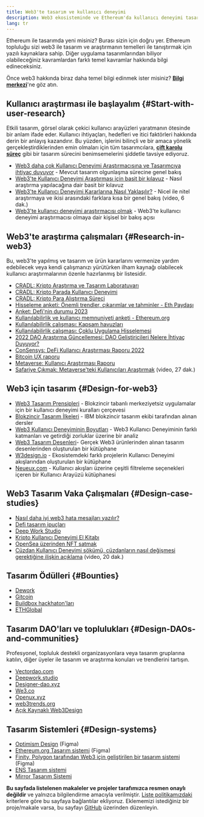 ```yaml
---
title: Web3'te tasarım ve kullanıcı deneyimi
description: Web3 ekosisteminde ve Ethereum'da kullanıcı deneyimi tasarımına giriş
lang: tr
---
```


Ethereum ile tasarımda yeni misiniz? Burası sizin için doğru yer. Ethereum topluluğu sizi web3 ile tasarım ve araştırmanın temelleri ile tanıştırmak için yazılı kaynaklara sahip. Diğer uygulama tasarımlarından biliyor olabileceğiniz kavramlardan farklı temel kavramlar hakkında bilgi edineceksiniz.

Önce web3 hakkında biraz daha temel bilgi edinmek ister misiniz? [**Bilgi merkezi**](/learn/)'ne göz atın.

## Kullanıcı araştırması ile başlayalım \{#Start-with-user-research}

Etkili tasarım, görsel olarak çekici kullanıcı arayüzleri yaratmanın ötesinde bir anlam ifade eder. Kullanıcı ihtiyaçları, hedefleri ve itici faktörleri hakkında derin bir anlayış kazandırır. Bu yüzden, işlerini bilinçli ve bir amaca yönelik gerçekleştirdiklerinden emin olmaları için tüm tasarımcılara, [**çift karolu süreç**](<https://en.wikipedia.org/wiki/Double_Diamond_(design_process_model)>) gibi bir tasarım sürecini benimsemelerini şiddetle tavsiye ediyoruz.

- [Web3 daha çok Kullanıcı Deneyimi Araştırmacısına ve Tasarımcıya ihtiyaç duyuyor](https://akasha.org/blog/2022/10/11/akasha-conversation-09-web3-ux-researchers-and-designers) - Mevcut tasarım olgunlaşma sürecine genel bakış
- [Web3'te Kullanıcı Deneyimi Araştırması için basit bir kılavuz](https://uxplanet.org/a-complete-guide-to-ux-research-for-web-3-0-products-d6bead20ebb1) - Nasıl araştırma yapılacağına dair basit bir kılavuz
- [Web3'te Kullanıcı Deneyimi Kararlarına Nasıl Yaklaşılır?](https://archive.devcon.org/archive/watch/6/data-empathy-how-to-approach-ux-decisions-in-web3/) - Nicel ile nitel araştırmaya ve ikisi arasındaki farklara kısa bir genel bakış (video, 6 dak.)
- [Web3'te kullanıcı deneyimi araştırmacısı olmak](https://medium.com/@georgia.rakusen/what-its-like-being-a-user-researcher-in-web3-6a4bcc096849) - Web3'te kullanıcı deneyimi araştırmacısı olmaya dair kişisel bir bakış açısı

## Web3'te araştırma çalışmaları \{#Research-in-web3}

Bu, web3'te yapılmış ve tasarım ve ürün kararlarını vermenize yardım edebilecek veya kendi çalışmanızı yürütürken ilham kaynağı olabilecek kullanıcı araştırmalarının özenle hazırlanmış bir listesidir.

- [CRADL: Kripto Araştırma ve Tasarım Laboratuvarı](https://project-cradl.notion.site/Crypto-Research-and-Design-Lab-50a7127f34ed4c88ad95c7cedf7fbe36)
- [CRADL: Kripto Parada Kullanıcı Deneyimi](https://docs.google.com/presentation/d/1s2OPSH5sMJzxRYaJSSRTe8W2iIoZx0PseIV-WeZWD1s/edit?usp=sharing)
- [CRADL: Kripto Para Alıştırma Süreci](https://docs.google.com/presentation/d/1R9nFuzA-R6SxaGCKhoMbE4Vxe0JxQSTiHXind3LVq_w/edit?usp=sharing)
- [Hisseleme anketi: Önemli trendler, çıkarımlar ve tahminler - Eth Paydaşı](https://lookerstudio.google.com/u/0/reporting/cafcee00-e1af-4148-bae8-442a88ac75fa/page/p_ja2srdhh2c?s=hmbTWDh9hJo)
- [Anket: Defi'nin durumu 2023](https://stateofdefi.org/)
- [Kullanılabilirlik ve kullanıcı memnuniyeti anketi - Ethereum.org](https://lookerstudio.google.com/reporting/0a189a7c-a890-40db-a5c6-009db52c81c9)
- [Kullanılabilirlik çalışması: Kapsam havuzları](https://github.com/threshold-network/UX-User-Research/tree/main/Keep%20Coverage%20Pool)
- [Kullanılabilirlik çalışması: Çoklu Uygulama Hisselemesi](<https://github.com/threshold-network/UX-User-Research/blob/main/Multi-App%20Staking%20(MAS)/iterative-user-study/MAS%20Iterative%20User%20Study.pdf>)
- [2022 DAO Araştırma Güncellemesi: DAO Geliştiricileri Nelere İhtiyaç Duyuyor?](https://blog.aragon.org/2022-dao-research-update/)
- [ConSensys: DeFi Kullanıcı Araştırması Raporu 2022](https://cdn2.hubspot.net/hubfs/4795067/ConsenSys%20Codefi-Defi%20User%20ResearchReport.pdf)
- [Bitcoin UX raporu](https://github.com/patestevao/BitcoinUX-report/blob/master/report.md)
- [Metaverse: Kullanıcı Araştırması Raporu](https://www.politico.com/f/?id=00000187-7685-d820-a7e7-7e85d1420000)
- [Safariye Çıkmak: Metaverse'teki Kullanıcıları Araştırmak](https://archive.devcon.org/archive/watch/6/going-on-safari-researching-users-in-the-metaverse/?tab=YouTube) (video, 27 dak.)

## Web3 için tasarım \{#Design-for-web3}

- [Web3 Tasarım Prensipleri](https://medium.com/@lyricalpolymath/web3-design-principles-f21db2f240c1) - Blokzincir tabanlı merkeziyetsiz uygulamalar için bir kullanıcı deneyimi kuralları çerçevesi
- [Blokzincir Tasarım İlkeleri](https://medium.com/design-ibm/blockchain-design-principles-599c5c067b6e) - IBM blokzincir tasarım ekibi tarafından alınan dersler
- [Web3 Kullanıcı Deneyiminin Boyutları](https://uxdesign.cc/the-levels-of-web3-user-experience-4f2ad113e37d) - Web3 Kullanıcı Deneyiminin farklı katmanları ve getirdiği zorluklar üzerine bir analiz
- [Web3 Tasarım Desenleri](https://www.web3designpatterns.io/)- Gerçek Web3 ürünlerinden alınan tasarım desenlerinden oluşturulan bir kütüphane
- [W3design.io](https://w3design.io/) - Ekosistemdeki farklı projelerin Kullanıcı Deneyimi akışlarından oluşturulan bir kütüphane
- [Neueux.com](https://neueux.com/apps) - Kullanıcı akışları üzerine çeşitli filtreleme seçenekleri içeren bir Kullanıcı Arayüzü kütüphanesi

## Web3 Tasarım Vaka Çalışmaları \{#Design-case-studies}

- [Nasıl daha iyi web3 hata mesajları yazılır?](https://medium.com/@JonCrabb/how-to-design-better-web3-error-messages-bd96e12fa582)
- [Defi tasarım ipuçları](https://medium.com/@JonCrabb/defi-design-tips-vol-12-8600f4374714)
- [Deep Work Studio](https://deepwork.studio/case-studies/)
- [Kripto Kullanıcı Deneyimi El Kitabı](https://www.cryptouxhandbook.com/)
- [OpenSea üzerinden NFT satmak](https://builtformars.com/case-studies/opensea)
- [Cüzdan Kullanıcı Deneyimi sökümü, cüzdanların nasıl değişmesi gerektiğine ilişkin açıklama](https://www.youtube.com/watch?v=oTpuxYj8JWI&ab_channel=ETHDenver) (video, 20 dak.)

## Tasarım Ödülleri \{#Bounties}

- [Dework](https://app.dework.xyz/bounties)
- [Gitcoin](https://bounties.gitcoin.co/explorer)
- [Buildbox hackhaton'ları](https://gitcoin.co/hackathons)
- [ETHGlobal](https://ethglobal.com/)

## Tasarım DAO'ları ve toplulukları \{#Design-DAOs-and-communities}

Profesyonel, topluluk destekli organizasyonlara veya tasarım gruplarına katılın, diğer üyeler ile tasarım ve araştırma konuları ve trendlerini tartışın.

- [Vectordao.com](https://vectordao.com/)
- [Deepwork.studio](https://www.deepwork.studio/)
- [Designer-dao.xyz](https://www.designer-dao.xyz/)
- [We3.co](https://we3.co/)
- [Openux.xyz](https://openux.xyz/about)
- [web3trends.org](https://web3trends.org/)
- [Açık Kaynaklı Web3Design](https://www.web3designers.org/)

## Tasarım Sistemleri \{#Design-systems}

- [Optimism Design](https://www.figma.com/@oplabs) (Figma)
- [Ethereum.org Tasarım sistemi](https://www.figma.com/@ethdotorg) (Figma)
- [Finity, Polygon tarafından Web3 için geliştirilen bir tasarım sistemi](https://finity.polygon.technology/) (Figma)
- [ENS Tasarım sistemi](https://thorin.ens.domains/)
- [Mirror Tasarım Sistemi](https://degen-xyz.vercel.app/)

**Bu sayfada listelenen makaleler ve projeler tarafımızca resmen onaylı değildir** ve yalnızca bilgilendirme amacıyla verilmiştir. [Liste politikamızdaki](/contributing/design/adding-design-resources) kriterlere göre bu sayfaya bağlantılar ekliyoruz. Eklememizi istediğiniz bir proje/makale varsa, bu sayfayı [GitHub](https://github.com/ethereum/ethereum-org-website/blob/dev/src/content/developers/docs/design-and-ux/index.md) üzerinden düzenleyin.

